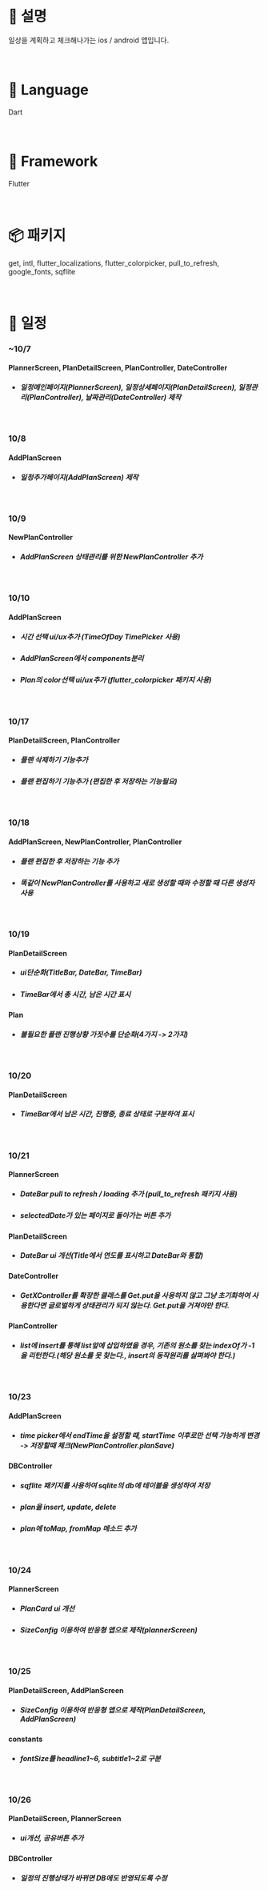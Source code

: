 # &#128204; 설명
일상을 계획하고 체크해나가는 ios / android 앱입니다.  
<br/><br/>

# &#128221; Language  
Dart  
<br/><br/>

# &#128241; Framework  
Flutter  
<br/><br/>

# &#128230; 패키지  
get, intl, flutter_localizations, flutter_colorpicker, pull_to_refresh, google_fonts, sqflite  
<br/><br/>

# &#128197;	일정
### ~10/7
#### PlannerScreen, PlanDetailScreen, PlanController, DateController
 + ##### 일정메인페이지(PlannerScreen), 일정상세페이지(PlanDetailScreen), 일정관리(PlanController), 날짜관리(DateController) 제작

</br>

### 10/8  
#### AddPlanScreen
 + ##### 일정추가페이지(AddPlanScreen) 제작

</br>

### 10/9  
#### NewPlanController
 + ##### AddPlanScreen 상태관리를 위한 NewPlanController 추가

</br>

### 10/10
#### AddPlanScreen
 + ##### 시간 선택 ui/ux추가 (TimeOfDay TimePicker 사용)
 + ##### AddPlanScreen에서 components분리
 + ##### Plan의 color선택 ui/ux추가 (flutter_colorpicker 패키지 사용)

</br>

### 10/17
#### PlanDetailScreen, PlanController
 + ##### 플랜 삭제하기 기능추가
 + ##### 플랜 편집하기 기능추가 (편집한 후 저장하는 기능필요)

</br>

### 10/18
#### AddPlanScreen, NewPlanController, PlanController
 + ##### 플랜 편집한 후 저장하는 기능 추가
 + ##### 똑같이 NewPlanController를 사용하고 새로 생성할 때와 수정할 때 다른 생성자 사용

</br>

### 10/19
#### PlanDetailScreen
 + ##### ui단순화(TitleBar, DateBar, TimeBar)
 + ##### TimeBar에서 총 시간, 남은 시간 표시
#### Plan
 + ##### 불필요한 플랜 진행상황 가짓수를 단순화(4가지 -> 2가지)

</br>

### 10/20
#### PlanDetailScreen
 + ##### TimeBar에서 남은 시간, 진행중, 종료 상태로 구분하여 표시

</br>

### 10/21
#### PlannerScreen
 + ##### DateBar pull to refresh / loading 추가 (pull_to_refresh 패키지 사용)
 + ##### selectedDate가 있는 페이지로 돌아가는 버튼 추가
#### PlanDetailScreen
 + ##### DateBar ui 개선(Title에서 연도를 표시하고 DateBar와 통합)
#### DateController
 + ##### GetXController를 확장한 클래스를 Get.put을 사용하지 않고 그냥 초기화하여 사용한다면 글로벌하게 상태관리가 되지 않는다. Get.put을 거쳐야만 한다.
#### PlanController
 + ##### list에 insert를 통해 list앞에 삽입하였을 경우, 기존의 원소를 찾는 indexOf가 -1을 리턴한다.(해당 원소를 못 찾는다., insert의 동작원리를 살펴봐야 한다.)

</br>

### 10/23
#### AddPlanScreen
 + ##### time picker에서 endTime을 설정할 때, startTime 이후로만 선택 가능하게 변경 -> 저장할때 체크(NewPlanController.planSave)
#### DBController
 + ##### sqflite 패키지를 사용하여 sqlite의 db에 테이블을 생성하여 저장
 + ##### plan을 insert, update, delete
 + ##### plan에 toMap, fromMap 메소드 추가

 </br>

### 10/24
#### PlannerScreen
 + ##### PlanCard ui 개선
 + ##### SizeConfig 이용하여 반응형 앱으로 제작(plannerScreen)

</br>

### 10/25
#### PlanDetailScreen, AddPlanScreen
 + ##### SizeConfig 이용하여 반응형 앱으로 제작(PlanDetailScreen, AddPlanScreen)
#### constants
 + ##### fontSize를 headline1~6, subtitle1~2로 구분

</br>

### 10/26
#### PlanDetailScreen, PlannerScreen
 + ##### ui개선, 공유버튼 추가
#### DBController
 + ##### 일정의 진행상태가 바뀌면 DB에도 반영되도록 수정